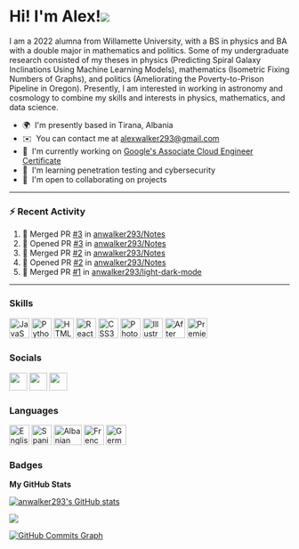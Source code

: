 Hi! I'm Alex!![](https://user-images.githubusercontent.com/18350557/176309783-0785949b-9127-417c-8b55-ab5a4333674e.gif)
=======================================================================================================================================

I am a 2022 alumna from Willamette University, with a BS in physics and BA with a double major in mathematics and politics. Some of my undergraduate research consisted of my theses in physics (Predicting Spiral Galaxy Inclinations Using Machine Learning Models), mathematics (Isometric Fixing Numbers of Graphs), and politics (Ameliorating the Poverty-to-Prison Pipeline in Oregon). Presently, I am interested in working in astronomy and cosmology to combine my skills and interests in physics, mathematics, and data science.

* 🌍  I'm presently based in Tirana, Albania
* ✉️  You can contact me at [alexwalker293@gmail.com](mailto:alexwalker293@gmail.com)
* 🚀  I'm currently working on [Google's Associate Cloud Engineer Certificate](http://cloud.google.com/certification/cloud-engineer)
* 🧠  I'm learning penetration testing and cybersecurity
* 🤝  I'm open to collaborating on projects

---

### :zap: Recent Activity

<!--START_SECTION:activity-->
1. 🎉 Merged PR [#3](https://github.com/anwalker293/Notes/pull/3) in [anwalker293/Notes](https://github.com/anwalker293/Notes)
2. 💪 Opened PR [#3](https://github.com/anwalker293/Notes/pull/3) in [anwalker293/Notes](https://github.com/anwalker293/Notes)
3. 🎉 Merged PR [#2](https://github.com/anwalker293/Notes/pull/2) in [anwalker293/Notes](https://github.com/anwalker293/Notes)
4. 💪 Opened PR [#2](https://github.com/anwalker293/Notes/pull/2) in [anwalker293/Notes](https://github.com/anwalker293/Notes)
5. 🎉 Merged PR [#1](https://github.com/anwalker293/light-dark-mode/pull/1) in [anwalker293/light-dark-mode](https://github.com/anwalker293/light-dark-mode)
<!--END_SECTION:activity-->

---


### Skills


<p align="left">
<a href="https://developer.mozilla.org/en-US/docs/Web/JavaScript" target="_blank" rel="noreferrer"><img src="https://raw.githubusercontent.com/danielcranney/readme-generator/main/public/icons/skills/javascript-colored.svg" width="36" height="36" alt="JavaScript" /></a>
<a href="https://www.python.org/" target="_blank" rel="noreferrer"><img src="https://raw.githubusercontent.com/danielcranney/readme-generator/main/public/icons/skills/python-colored.svg" width="36" height="36" alt="Python" /></a>
<a href="https://developer.mozilla.org/en-US/docs/Glossary/HTML5" target="_blank" rel="noreferrer"><img src="https://raw.githubusercontent.com/danielcranney/readme-generator/main/public/icons/skills/html5-colored.svg" width="36" height="36" alt="HTML5" /></a>
<a href="https://reactjs.org/" target="_blank" rel="noreferrer"><img src="https://raw.githubusercontent.com/danielcranney/readme-generator/main/public/icons/skills/react-colored.svg" width="36" height="36" alt="React" /></a>
<a href="https://www.w3.org/TR/CSS/#css" target="_blank" rel="noreferrer"><img src="https://raw.githubusercontent.com/danielcranney/readme-generator/main/public/icons/skills/css3-colored.svg" width="36" height="36" alt="CSS3" /></a>
<a href="https://www.adobe.com/uk/products/photoshop.html" target="_blank" rel="noreferrer"><img src="https://raw.githubusercontent.com/danielcranney/readme-generator/main/public/icons/skills/photoshop-colored.svg" width="36" height="36" alt="Photoshop" /></a>
<a href="adobe.com/uk/products/illustrator.html" target="_blank" rel="noreferrer"><img src="https://raw.githubusercontent.com/danielcranney/readme-generator/main/public/icons/skills/illustrator-colored.svg" width="36" height="36" alt="Illustrator" /></a>
<a href="https://www.adobe.com/uk/products/aftereffects.html" target="_blank" rel="noreferrer"><img src="https://raw.githubusercontent.com/danielcranney/readme-generator/main/public/icons/skills/aftereffects-colored.svg" width="36" height="36" alt="After Effects" /></a>
<a href="https://www.adobe.com/uk/products/premiere.html" target="_blank" rel="noreferrer"><img src="https://raw.githubusercontent.com/danielcranney/readme-generator/main/public/icons/skills/premierepro-colored.svg" width="36" height="36" alt="Premiere Pro" /></a>
</p>

### Socials

<p align="left"> <a href="https://www.github.com/anwalker293" target="_blank" rel="noreferrer"><img src="https://raw.githubusercontent.com/danielcranney/readme-generator/main/public/icons/socials/github.svg" width="32" height="32" /></a> <a href="http://www.instagram.com/alexwalkerflute" target="_blank" rel="noreferrer"><img src="https://raw.githubusercontent.com/danielcranney/readme-generator/main/public/icons/socials/instagram.svg" width="32" height="32" /></a> <a href="https://www.linkedin.com/in/alexandra-n-walker/" target="_blank" rel="noreferrer"><img src="https://raw.githubusercontent.com/danielcranney/readme-generator/main/public/icons/socials/linkedin.svg" width="32" height="32" /></a></p>

### Languages
<p>
<img src="https://imgs.search.brave.com/2Pnen4aIqC8E6Cb6rzVhJn-qCsHgfNlSeFHLoUGjQds/rs:fit:160:160:1/g:ce/aHR0cHM6Ly93d3cu/ZW1vamliYXNlLmNv/bS9yZXNvdXJjZXMv/aW1nL2Vtb2ppcy9h/cHBsZS94MWYxZmEt/MWYxZjgucG5nLnBh/Z2VzcGVlZC5pYy5E/Z2RhQVk4RG5mLnBu/Zw" width="36" height="36" alt="English" /></a>
<img src="https://imgs.search.brave.com/v-PxFDPIIZxD6mB5Mja0rMhNCoYEnJ4-GnvRTmDpSp8/rs:fit:160:160:1/g:ce/aHR0cHM6Ly9mbGFn/cGVkaWEubmV0L2Rh/dGEvZmxhZ3MvZW1v/amkvYXBwbGUvMTYw/eDE2MC9lcy5wbmc" width="36" height="36" alt="Spanish" /></a>
<img src="https://imgs.search.brave.com/ZHuJefkX8ro1xnI7UDKtzY03N4wcciXIau5nq1HMzx8/rs:fit:250:167:1/g:ce/aHR0cDovL2Nkbi5j/b3VudHJ5ZmxhZ3Mu/Y29tL3RodW1icy9h/bGJhbmlhL2ZsYWct/d2F2aW5nLTI1MC5w/bmc" width="50" height="36" alt="Albanian" /></a>
<img src="https://imgs.search.brave.com/F92nrUm6uc09dwDFDgMYAsFHYkSplDNfCSQdr7zrG7k/rs:fit:160:160:1/g:ce/aHR0cHM6Ly9lbW9q/aXBlZGlhLXVzLnMz/LmR1YWxzdGFjay51/cy13ZXN0LTEuYW1h/em9uYXdzLmNvbS90/aHVtYnMvMTYwL2Zh/Y2Vib29rLzE1OC9m/bGFnLWZvci1mcmFu/Y2VfMWYxZWItMWYx/ZjcucG5n" width="36" height="36" alt="French" /></a>
<img src="https://imgs.search.brave.com/SeNWn0jeWMOEGpV1vNCKpViCXxe34zt7jQsHgDQkvtA/rs:fit:120:120:1/g:ce/aHR0cHM6Ly9lbW9q/aXBlZGlhLXVzLnMz/LmR1YWxzdGFjay51/cy13ZXN0LTEuYW1h/em9uYXdzLmNvbS90/aHVtYnMvMTIwL2Zh/Y2Vib29rLzE1OC9m/bGFnLWZvci1nZXJt/YW55XzFmMWU5LTFm/MWVhLnBuZw" width="36" height="36" alt="German" /></a>
</p>

### Badges

<b>My GitHub Stats</b>

<a href="http://www.github.com/anwalker293"><img src="https://github-readme-stats.vercel.app/api?username=anwalker293&show_icons=true&hide=&count_private=true&title_color=0891b2&text_color=ffffff&icon_color=0891b2&bg_color=1c1917&hide_border=true&show_icons=true" alt="anwalker293's GitHub stats" /></a>

<a href="http://www.github.com/anwalker293"><img src="https://github-readme-streak-stats.herokuapp.com/?user=anwalker293&stroke=ffffff&background=1c1917&ring=0891b2&fire=0891b2&currStreakNum=ffffff&currStreakLabel=0891b2&sideNums=ffffff&sideLabels=ffffff&dates=ffffff&hide_border=true" /></a>

<a href="http://www.github.com/anwalker293"><img src="https://activity-graph.herokuapp.com/graph?username=anwalker293&bg_color=1c1917&color=ffffff&line=0891b2&point=ffffff&area_color=1c1917&area=true&hide_border=true&custom_title=GitHub%20Commits%20Graph" alt="GitHub Commits Graph" /></a>
